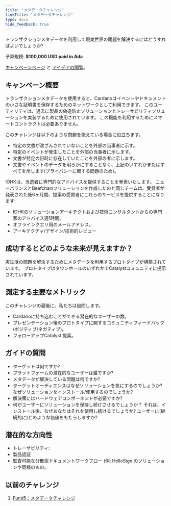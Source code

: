```yaml
---
title: "メタデータチャレンジ"
linkTitle: "メタデータチャレンジ"
type: docs
hide_feedback: true
---
```

トランザクションメタデータを利用して現実世界の問題を解決するにはどうすればよいでしょうか?

予算規模: **$100,000 USD paid in Ada**

[キャンペーンページ](https://cardano.ideascale.com/a/campaign-home/26107) と [アイデアの閲覧](https://cardano.ideascale.com/a/ideas/top/campaign-filter/byids/campaigns/26107/stage/unspecified)。

## キャンペーン概要

トランザクションメタデータを使用すると、Cardanoはイベントやドキュメントの小さな証明書を保存するためのネットワークとして利用できます。 このユーティリティは、過去に製品の偽造防止ソリューションとトレーサビリティソリューションを実装するために使用されています。 この機能を利用するためにスマートコントラクトは必要ありません。

このチャレンジは以下のような問題を抱えている場合に役立ちます。

- 特定の文書が改ざんされていないことを外部の当事者に示す。
- 特定のイベントが発生したことを外部の当事者に示します。
- 文書が特定の日時に存在していたことを外部の者に示します。
- 文書やイベントのデータを明らかにすることなく、上記のいずれかまたはすべてを示します(プライバシーに関する問題のため)。

IOHKは、当選者に専門的なアドバイスを提供することを発表いたします。 ニューバランスとBeefchainソリューションを作成したのと同じチームは、受賞者が発表された後6ヶ月間、提案の受賞者にこれらのサービスを提供することになります:

- IOHKのソリューションアーキテクトおよび技術コンサルタントからの専門家のアドバイス週1時間。
- オフラインクエリ用のメールアドレス。
- アーキテクチャ/デザイン/技術的レビュー

## 成功するとどのような未来が見えますか？

実生活の問題を解決するためにメタデータを利用するプロトタイプが構築されています。 プロトタイプはタウンホールのいずれかでCatalystコミュニティに提示されています。

## 測定する主要なメトリック

このチャレンジの最後に、私たちは自問します。

- Cardanoに持ち込むことができる潜在的なユーザーの数。
- プレゼンテーション後のプロトタイプに関するコミュニティフィードバック(ポジティブ/ネガティブ)。
- フォローアップCatalyst 提案。

## ガイドの質問

- ターゲットは何ですか?
- プラットフォームの潜在的なユーザーは誰ですか?
- メタデータが解決している問題は何ですか?
- ターゲットオーディエンスはなぜソリューションを気にするのでしょうか? なぜソリューションをインストール/使用するのでしょうか?
- 解決策にはハードウェアコンポーネントが必要ですか?
- 何がユーザーにソリューションを保持し続けさせるでしょうか？ それは、インストール後、なぜあなたはそれを使用し続けるでしょうか? ユーザーに(継続的に)どのような価値をもたらしますか?

## 潜在的な方向性

- トレーサビリティ:
- 製品認証
- 監査可能な分散型ドキュメントワークフロー (例: HelloSign のソリューションや同様のもの。

## 以前のチャレンジ

1. [Fund5：メタデータチャレンジ](https://cardano.ideascale.com/a/campaign-home/25945)